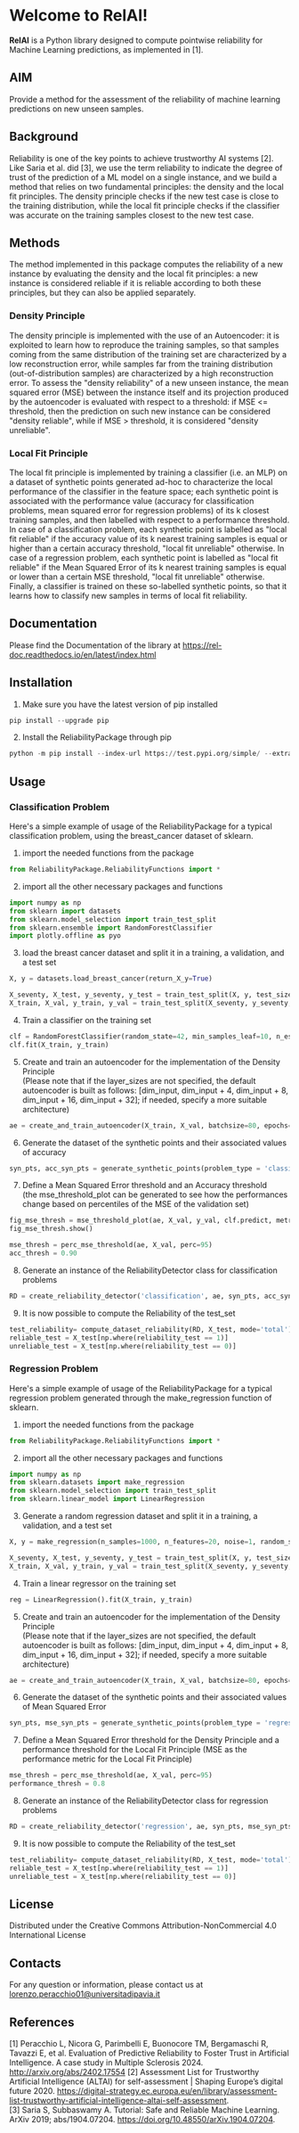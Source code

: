 # Welcome to RelAI!

**RelAI** is a Python library designed to compute pointwise reliability for Machine Learning predictions, as implemented in [1].

## AIM

Provide a method for the assessment of the reliability of machine learning predictions on new unseen samples. 

## Background

Reliability is one of the key points to achieve trustworthy AI systems [2]. Like Saria et al. did [3], we use the term reliability to indicate the degree of trust of the prediction of a ML model on a single instance, and we build a method that relies on two fundamental principles: the density and the local fit principles. The density principle checks if the new test case is close to the training distribution, while the local fit principle checks if the classifier was accurate on the training samples closest to the new test case.

## Methods

The method implemented in this package computes the reliability of a new instance by evaluating the density and the local fit principles: a new instance is considered reliable if it is reliable according to both these principles, but they can also be applied separately.

### Density Principle

The density principle is implemented with the use of an Autoencoder: it is exploited to learn how to reproduce the training samples, so that samples coming from the same distribution of the training set are characterized by a low reconstruction error, while samples far from the training distribution (out-of-distribution samples) are characterized by a high reconstruction error. To assess the "density reliability" of a new unseen instance, the mean squared error (MSE) between the instance itself and its projection produced by the autoencoder is evaluated with respect to a threshold: if MSE <= threshold, then the prediction on such new instance can be considered "density reliable", while if MSE > threshold, it is considered "density unreliable". 

### Local Fit Principle

The local fit principle is implemented by training a classifier (i.e. an MLP) on a dataset of synthetic points generated ad-hoc to characterize the local performance of the classifier in the feature space; each synthetic point is associated with the performance value (accuracy for classification problems, mean squared error for regression problems) of its k closest training samples, and then labelled with respect to a performance threshold. 
In case of a classification problem, each synthetic point is labelled as "local fit reliable" if the accuracy value of its k nearest training samples is equal or higher than a certain accuracy threshold, "local fit unreliable" otherwise. 
In case of a regression problem, each synthetic point is labelled as "local fit reliable" if the Mean Squared Error of its k nearest training samples is equal or lower than a certain MSE threshold, "local fit unreliable" otherwise.
Finally, a classifier is trained on these so-labelled synthetic points, so that it learns how to classify new samples in terms of local fit reliability.

## Documentation

Please find the Documentation of the library at https://rel-doc.readthedocs.io/en/latest/index.html

## Installation

1. Make sure you have the latest version of pip installed  
~~~python  
pip install --upgrade pip  
~~~
2. Install the ReliabilityPackage through pip  
~~~python  
python -m pip install --index-url https://test.pypi.org/simple/ --extra-index-url https://pypi.org/simple ReliabilityPackage 
~~~

## Usage

### Classification Problem

Here's a simple example of usage of the ReliabilityPackage for a typical classification problem, using the breast_cancer dataset of sklearn.  
1. import the needed functions from the package
~~~python 
from ReliabilityPackage.ReliabilityFunctions import *
~~~
2. import all the other necessary packages and functions
~~~python 
import numpy as np
from sklearn import datasets
from sklearn.model_selection import train_test_split
from sklearn.ensemble import RandomForestClassifier
import plotly.offline as pyo
~~~
3. load the breast cancer dataset and split it in a training, a validation, and a test set
~~~python 
X, y = datasets.load_breast_cancer(return_X_y=True)

X_seventy, X_test, y_seventy, y_test = train_test_split(X, y, test_size=0.30, random_state=42)
X_train, X_val, y_train, y_val = train_test_split(X_seventy, y_seventy, test_size=0.30, random_state=42)
~~~
4. Train a classifier on the training set
~~~python 
clf = RandomForestClassifier(random_state=42, min_samples_leaf=10, n_estimators=100)
clf.fit(X_train, y_train)
~~~
5. Create and train an autoencoder for the implementation of the Density Principle  
(Please note that if the layer_sizes are not specified, the default autoencoder is built as follows: [dim_input, dim_input + 4, dim_input + 8, dim_input + 16, dim_input + 32]; if needed, specify a more suitable architecture)
~~~python 
ae = create_and_train_autoencoder(X_train, X_val, batchsize=80, epochs=1000)
~~~
6. Generate the dataset of the synthetic points and their associated values of accuracy
~~~python 
syn_pts, acc_syn_pts = generate_synthetic_points(problem_type = 'classification', predict_func=clf.predict, X_train=X_train, y_train=y_train, method='GN', k=5)
~~~
7. Define a Mean Squared Error threshold and an Accuracy threshold  
(the mse_threshold_plot can be generated to see how the performances change based on percentiles of the MSE of the validation set)
~~~python 
fig_mse_thresh = mse_threshold_plot(ae, X_val, y_val, clf.predict, metric = 'balanced_accuracy')
fig_mse_thresh.show()

mse_thresh = perc_mse_threshold(ae, X_val, perc=95)
acc_thresh = 0.90
~~~
8. Generate an instance of the ReliabilityDetector class for classification problems
~~~python 
RD = create_reliability_detector('classification', ae, syn_pts, acc_syn_pts, mse_thresh=mse_thresh, perf_thresh=acc_thresh, proxy_model="MLP")
~~~
9. It is now possible to compute the Reliability of the test_set
~~~python 
test_reliability= compute_dataset_reliability(RD, X_test, mode='total')
reliable_test = X_test[np.where(reliability_test == 1)]
unreliable_test = X_test[np.where(reliability_test == 0)]
~~~

### Regression Problem

Here's a simple example of usage of the ReliabilityPackage for a typical regression problem generated through the make_regression function of sklearn.  
1. import the needed functions from the package
~~~python 
from ReliabilityPackage.ReliabilityFunctions import *
~~~
2. import all the other necessary packages and functions
~~~python 
import numpy as np
from sklearn.datasets import make_regression
from sklearn.model_selection import train_test_split
from sklearn.linear_model import LinearRegression
~~~
3. Generate a random regression dataset and split it in a training, a validation, and a test set
~~~python 
X, y = make_regression(n_samples=1000, n_features=20, noise=1, random_state=42)

X_seventy, X_test, y_seventy, y_test = train_test_split(X, y, test_size=0.30, random_state=42)
X_train, X_val, y_train, y_val = train_test_split(X_seventy, y_seventy, test_size=0.30, random_state=42)
~~~
4. Train a linear regressor on the training set
~~~python 
reg = LinearRegression().fit(X_train, y_train)
~~~
5. Create and train an autoencoder for the implementation of the Density Principle  
(Please note that if the layer_sizes are not specified, the default autoencoder is built as follows: [dim_input, dim_input + 4, dim_input + 8, dim_input + 16, dim_input + 32]; if needed, specify a more suitable architecture)
~~~python 
ae = create_and_train_autoencoder(X_train, X_val, batchsize=80, epochs=1000)
~~~
6. Generate the dataset of the synthetic points and their associated values of Mean Squared Error
~~~python 
syn_pts, mse_syn_pts = generate_synthetic_points(problem_type = 'regression', predict_func=reg.predict, X_train=X_train, y_train=y_train, method='GN', k=5)
~~~
7. Define a Mean Squared Error threshold for the Density Principle and a performance threshold for the Local Fit Principle (MSE as the performance metric for the Local Fit Principle)
~~~python 
mse_thresh = perc_mse_threshold(ae, X_val, perc=95)
performance_thresh = 0.8
~~~
8. Generate an instance of the ReliabilityDetector class for regression problems
~~~python 
RD = create_reliability_detector('regression', ae, syn_pts, mse_syn_pts, mse_thresh=mse_thresh, perf_thresh=performance_thresh, proxy_model="MLP")
~~~
9. It is now possible to compute the Reliability of the test_set
~~~python 
test_reliability= compute_dataset_reliability(RD, X_test, mode='total')
reliable_test = X_test[np.where(reliability_test == 1)]
unreliable_test = X_test[np.where(reliability_test == 0)]
~~~

## License 

Distributed under the Creative Commons Attribution-NonCommercial 4.0 International License

## Contacts

For any question or information, please contact us at lorenzo.peracchio01@universitadipavia.it


## References
[1] Peracchio L, Nicora G, Parimbelli E, Buonocore TM, Bergamaschi R, Tavazzi E, et al. Evaluation of Predictive Reliability to Foster Trust in Artificial Intelligence. A case study in Multiple Sclerosis 2024. http://arxiv.org/abs/2402.17554 
[2]	Assessment List for Trustworthy Artificial Intelligence (ALTAI) for self-assessment | Shaping Europe’s digital future 2020. https://digital-strategy.ec.europa.eu/en/library/assessment-list-trustworthy-artificial-intelligence-altai-self-assessment.  
[3]	Saria S, Subbaswamy A. Tutorial: Safe and Reliable Machine Learning. ArXiv 2019; abs/1904.07204. https://doi.org/10.48550/arXiv.1904.07204.

